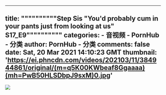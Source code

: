 
---
title: """"""""""Step Sis "You'd probably cum in your pants just from looking at us" S17_E9""""""""""
categories: 
    - 音视频
    - PornHub - 分类
author: PornHub - 分类
comments: false
date: Sat, 20 Mar 2021 14:10:23 GMT
thumbnail: 'https://ei.phncdn.com/videos/202103/11/384944861/original/(m=q5K00KWbeaf8Ggaaaa)(mh=PwB50HLSDbpJ9sxM)0.jpg'
---

<div>   
<img src="https://ei.phncdn.com/videos/202103/11/384944861/original/(m=q5K00KWbeaf8Ggaaaa)(mh=PwB50HLSDbpJ9sxM)0.jpg" referrerpolicy="no-referrer">  
</div>
            